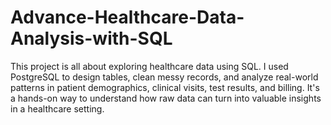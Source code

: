 # Advance-Healthcare-Data-Analysis-with-SQL
This project is all about exploring healthcare data using SQL. I used PostgreSQL to design tables, clean messy records, and analyze real-world patterns in patient demographics, clinical visits, test results, and billing. It's a hands-on way to understand how raw data can turn into valuable insights in a healthcare setting.
